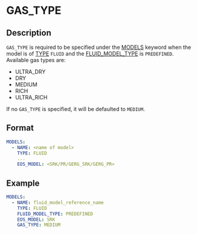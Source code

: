 # GAS_TYPE

## Description

`GAS_TYPE` is required to be specified under the [MODELS](/about/references/keywords/MODELS.md) keyword when
the model is of [TYPE](/about/references/keywords/TYPE.md) `FLUID` and the [FLUID_MODEL_TYPE](/about/references/keywords/FLUID_MODEL_TYPE.md)
is `PREDEFINED`. Available gas types are:

- ULTRA_DRY
- DRY
- MEDIUM
- RICH
- ULTRA_RICH

If no `GAS_TYPE` is specified, it will be defaulted to `MEDIUM`.


## Format

~~~~yaml
MODELS:
  - NAME: <name of model>
    TYPE: FLUID
    ...
    EOS_MODEL: <SRK/PR/GERG_SRK/GERG_PR>
~~~~

## Example

~~~~yaml
MODELS:
  - NAME: fluid_model_reference_name
    TYPE: FLUID
    FLUID_MODEL_TYPE: PREDEFINED
    EOS_MODEL: SRK
    GAS_TYPE: MEDIUM
~~~~
